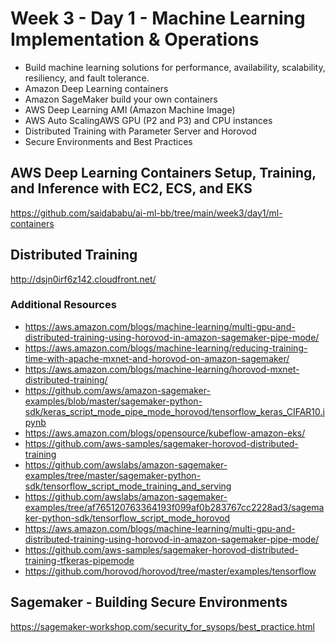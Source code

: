# Week 3 - Day 1 - Machine Learning Implementation & Operations
- Build machine learning solutions for performance, availability, scalability, resiliency, and fault tolerance.
- Amazon Deep Learning containers
- Amazon SageMaker build your own containers
- AWS Deep Learning AMI (Amazon Machine Image)
- AWS Auto ScalingAWS GPU (P2 and P3) and CPU instances
- Distributed Training with Parameter Server and Horovod
- Secure Environments and Best Practices

## AWS Deep Learning Containers Setup, Training, and Inference with EC2, ECS, and EKS
https://github.com/saidababu/ai-ml-bb/tree/main/week3/day1/ml-containers

## Distributed Training
http://dsjn0irf6z142.cloudfront.net/

### Additional Resources
- https://aws.amazon.com/blogs/machine-learning/multi-gpu-and-distributed-training-using-horovod-in-amazon-sagemaker-pipe-mode/
- https://aws.amazon.com/blogs/machine-learning/reducing-training-time-with-apache-mxnet-and-horovod-on-amazon-sagemaker/
- https://aws.amazon.com/blogs/machine-learning/horovod-mxnet-distributed-training/
- https://github.com/aws/amazon-sagemaker-examples/blob/master/sagemaker-python-sdk/keras_script_mode_pipe_mode_horovod/tensorflow_keras_CIFAR10.ipynb
- https://aws.amazon.com/blogs/opensource/kubeflow-amazon-eks/
- https://github.com/aws-samples/sagemaker-horovod-distributed-training
- https://github.com/awslabs/amazon-sagemaker-examples/tree/master/sagemaker-python-sdk/tensorflow_script_mode_training_and_serving
- https://github.com/awslabs/amazon-sagemaker-examples/tree/af765120763364193f099af0b283767cc2228ad3/sagemaker-python-sdk/tensorflow_script_mode_horovod
- https://aws.amazon.com/blogs/machine-learning/multi-gpu-and-distributed-training-using-horovod-in-amazon-sagemaker-pipe-mode/
- https://github.com/aws-samples/sagemaker-horovod-distributed-training-tfkeras-pipemode
- https://github.com/horovod/horovod/tree/master/examples/tensorflow

## Sagemaker - Building Secure Environments
https://sagemaker-workshop.com/security_for_sysops/best_practice.html
